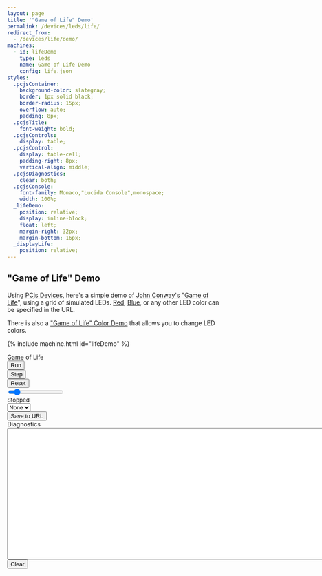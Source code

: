 ```yaml
---
layout: page
title: '"Game of Life" Demo'
permalink: /devices/leds/life/
redirect_from:
  - /devices/life/demo/
machines:
  - id: lifeDemo
    type: leds
    name: Game of Life Demo
    config: life.json
styles:
  .pcjsContainer:
    background-color: slategray;
    border: 1px solid black;
    border-radius: 15px;
    overflow: auto;
    padding: 8px;
  .pcjsTitle:
    font-weight: bold;
  .pcjsControls:
    display: table;
  .pcjsControl:
    display: table-cell;
    padding-right: 8px;
    vertical-align: middle;
  .pcjsDiagnostics:
    clear: both;
  .pcjsConsole:
    font-family: Monaco,"Lucida Console",monospace;
    width: 100%;
  _lifeDemo:
    position: relative;
    display: inline-block;
    float: left;
    margin-right: 32px;
    margin-bottom: 16px;
  _displayLife:
    position: relative;
---
```


"Game of Life" Demo
-------------------

Using [PCjs Devices](/modules/devices/), here's a simple demo of
[John Conway's](http://www.conwaylife.com/wiki/John_Horton_Conway)
"[Game of Life](http://www.conwaylife.com/wiki/Conway%27s_Game_of_Life)", using a grid of simulated LEDs.
[Red](?color=red&pattern=gliderGun#lifeDemo),
[Blue](?color=blue&pattern=gliderGun#lifeDemo), or any other LED color can be specified in the URL.

There is also a ["Game of Life" Color Demo](colors/) that allows you to change LED colors.

{% include machine.html id="lifeDemo" %}

<div id="lifeDemo" class="pcjsContainer">
  <div id="game-of-life" class="pcjsTitle">Game of Life</div>
  <div id="displayLife"></div>
  <div class="pcjsControls">
    <div class="pcjsControl"><button id="runLife">Run</button></div>
    <div class="pcjsControl"><button id="stepLife">Step</button></div>
    <div class="pcjsControl"><button id="resetLife">Reset</button></div>
    <div class="pcjsControl"><input type="range" min="1" max="120" value="15" class="slider" id="throttleLife"></div>
    <div class="pcjsControl"><span id="speedLife" style="font-size:small">Stopped</span></div>
  </div>
  <div class="pcjsControls">
    <div class="pcjsControl"><select id="patternsLife"><option value="">None</option></select></div>
    <div class="pcjsControl"><button id="saveLife">Save to URL</button></div>
  </div>
</div>
<div class="pcjsDiagnostics">
  <div>
    <div>Diagnostics</div>
    <textarea id="printLife" class="pcjsConsole" cols="128" rows="20" spellcheck="false"></textarea>
  </div>
  <button id="clearLife">Clear</button>
</div>
